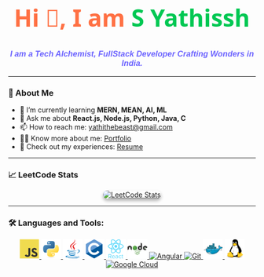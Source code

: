 <h1 align="center" style="font-size: 3rem; color: #FF7043; font-family: 'Segoe UI', Tahoma, Geneva, Verdana, sans-serif;">
  Hi 👋, I am <span style="color: #00C853; font-weight: bold;">S Yathissh</span>
</h1>
<h3 align="center" style="color: #6C63FF; font-style: italic; font-family: 'Trebuchet MS', sans-serif;">
  I am a Tech Alchemist, FullStack Developer Crafting Wonders in India.
</h3>

---

### 🌟 About Me
- 🌱 I’m currently learning **MERN, MEAN, AI, ML**
- 💬 Ask me about **React.js, Node.js, Python, Java, C**
- 📫 How to reach me: [yathithebeast@gmail.com](mailto:yathithebeast@gmail.com)
- 👨‍💻 Know more about me: [Portfolio](https://yathissh.github.io/S-Yathissh-Personal--Portfolio/)
- 📄 Check out my experiences: [Resume](https://drive.google.com/file/d/15Y_xx24nK8ZqzycPTjyOTqTlThDpWm3e/view?usp=sharing)

---

### 📈 LeetCode Stats
<p align="center">
  <a href="https://leetcode.com/yathissh" target="_blank">
    <img src="https://leetcard.jacoblin.cool/yathissh?theme=dark" alt="LeetCode Stats" style="border-radius: 10px; box-shadow: 0px 4px 6px rgba(0, 0, 0, 0.3);" />
  </a>
</p>

---

### 🛠 Languages and Tools:
<p align="center">
  <!-- Languages -->
  <a href="https://developer.mozilla.org/en-US/docs/Web/JavaScript" target="_blank">
    <img src="https://raw.githubusercontent.com/devicons/devicon/master/icons/javascript/javascript-original.svg" alt="JavaScript" width="40" height="40" />
  </a>
  <a href="https://www.python.org" target="_blank">
    <img src="https://raw.githubusercontent.com/devicons/devicon/master/icons/python/python-original.svg" alt="Python" width="40" height="40" />
  </a>
  <a href="https://www.java.com" target="_blank">
    <img src="https://raw.githubusercontent.com/devicons/devicon/master/icons/java/java-original.svg" alt="Java" width="40" height="40" />
  </a>
  <a href="https://www.cprogramming.com/" target="_blank">
    <img src="https://raw.githubusercontent.com/devicons/devicon/master/icons/c/c-original.svg" alt="C" width="40" height="40" />
  </a>
  <!-- Frameworks -->
  <a href="https://reactjs.org/" target="_blank">
    <img src="https://raw.githubusercontent.com/devicons/devicon/master/icons/react/react-original-wordmark.svg" alt="React" width="40" height="40" />
  </a>
  <a href="https://nodejs.org" target="_blank">
    <img src="https://raw.githubusercontent.com/devicons/devicon/master/icons/nodejs/nodejs-original-wordmark.svg" alt="Node.js" width="40" height="40" />
  </a>
  <a href="https://angular.io" target="_blank">
    <img src="https://angular.io/assets/images/logos/angular/angular.svg" alt="Angular" width="40" height="40" />
  </a>
  <!-- Tools -->
  <a href="https://git-scm.com/" target="_blank">
    <img src="https://www.vectorlogo.zone/logos/git-scm/git-scm-icon.svg" alt="Git" width="40" height="40" />
  </a>
  <a href="https://www.docker.com/" target="_blank">
    <img src="https://raw.githubusercontent.com/devicons/devicon/master/icons/docker/docker-original.svg" alt="Docker" width="40" height="40" />
  </a>
  <a href="https://www.linux.org/" target="_blank">
    <img src="https://raw.githubusercontent.com/devicons/devicon/master/icons/linux/linux-original.svg" alt="Linux" width="40" height="40" />
  </a>
  <a href="https://cloud.google.com" target="_blank">
    <img src="https://www.vectorlogo.zone/logos/google_cloud/google_cloud-icon.svg" alt="Google Cloud" width="40" height="40" />
  </a>
</p>
